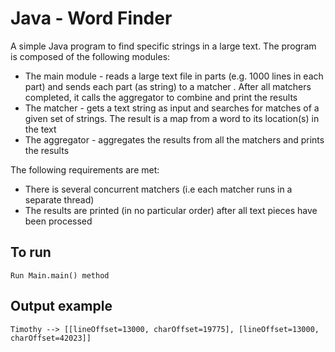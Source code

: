 # Java - Word Finder

A simple Java program to find specific strings in a large text.
The program is composed of the following modules:

* The main module - reads a large text file in parts (e.g. 1000 lines in each part) and sends each part (as string) to a matcher . After all matchers completed, it calls the aggregator to combine and print the results
* The matcher - gets a text string as input and searches for matches of a given set of strings. The result is a map from a word to its location(s) in the text
* The aggregator - aggregates the results from all the matchers and prints the results

The following requirements are met:

* There is several concurrent matchers (i.e each matcher runs in a separate thread)
* The results are printed (in no particular order) after all text pieces have been processed

## To run

	Run Main.main() method

## Output example
	
    Timothy --> [[lineOffset=13000, charOffset=19775], [lineOffset=13000, charOffset=42023]]
